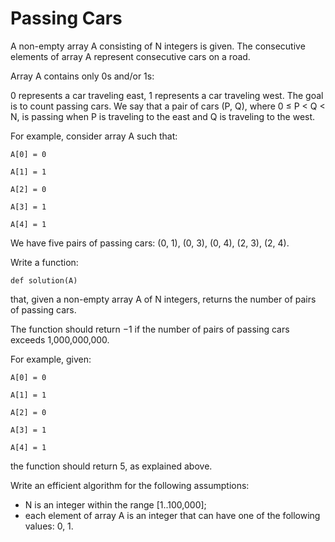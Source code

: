 # Passing Cars
A non-empty array A consisting of N integers is given. The consecutive elements of array A represent consecutive cars on a road.

Array A contains only 0s and/or 1s:

0 represents a car traveling east,
1 represents a car traveling west.
The goal is to count passing cars. We say that a pair of cars (P, Q), where 0 ≤ P < Q < N, is passing when P is traveling to the east and Q is traveling to the west.

For example, consider array A such that:

  `A[0] = 0`

  `A[1] = 1`

  `A[2] = 0`

  `A[3] = 1`

  `A[4] = 1`

We have five pairs of passing cars: (0, 1), (0, 3), (0, 4), (2, 3), (2, 4).

Write a function:

`def solution(A)`

that, given a non-empty array A of N integers, returns the number of pairs of passing cars.

The function should return −1 if the number of pairs of passing cars exceeds 1,000,000,000.

For example, given:

  `A[0] = 0`

  `A[1] = 1`

  `A[2] = 0`

  `A[3] = 1`

  `A[4] = 1`

the function should return 5, as explained above.

Write an efficient algorithm for the following assumptions:

* N is an integer within the range [1..100,000];
* each element of array A is an integer that can have one of the following values: 0, 1.